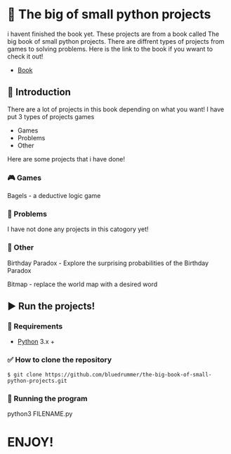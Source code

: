 # 📕 The big of small python projects
i havent finished the book yet.
These projects are from a book called The big book of small python projects.
There are diffrent types of projects from games to solving problems.
Here is the link to the book if you wwant to check it out!

- [Book](https://nostarch.com/big-book-small-python-projects)

## 📖 Introduction
There are a lot of projects in this book depending on what you want!
I have put 3 types of projects games
- Games
- Problems 
- Other

Here are some projects that i have done!

### 🎮 Games
Bagels - a deductive logic game

### 🚩 Problems
I have not done any projects in this catogory yet!

### 🔄 Other
Birthday Paradox - Explore the surprising probabilities of the Birthday Paradox

Bitmap - replace the world map with a desired word

## ▶️ Run the projects!
### 🔧 Requirements
- [Python](https://www.python.org/) 3.x +

### ✅ How to clone the repository
```
$ git clone https://github.com/bluedrummer/the-big-book-of-small-python-projects.git

```
### 🏃 Running the program
python3 FILENAME.py


# ENJOY!

